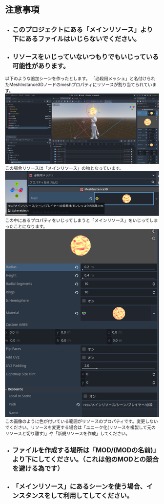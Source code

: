 # 注意事項
  * ## このプロジェクトにある「メインリソース」より下にあるファイルはいじらないでください。
  * ## リソースをいじっていないつもりでもいじっている可能性があります。<br>
   以下のような追加シーンを作ったとします。
  「必殺用メッシュ」と名付けられたMeshInstance3Dノードのmeshプロパティにリソースが割り当てられています。
   ![リソース注意1](../画像/注意事項/リソース注意.png)<br>この場合リソースは「メインリソース」の物となっています。
   ![リソース注意2](../画像/注意事項/リソースパス.png)<br>この中にあるプロパティをいじってしまうと「メインリソース」をいじってしまったことになります。
   ![リソース注意](../画像/注意事項/リソース編集注意.png)<br>この画像のように色が付いている範囲がリソースのプロパティです。変更しないでください。リソースを変更する場合は「ユニーク化(リソースを複製して元のリソースと切り離す)」や「新規リソースを作成」してください。
 * ## ファイルを作成する場所は「MOD/(MODの名前)」より下にしてください。（これは他のMODとの競合を避ける為です）
 * ## 「メインリソース」にあるシーンを使う場合、インスタンスをして利用してしてください。
